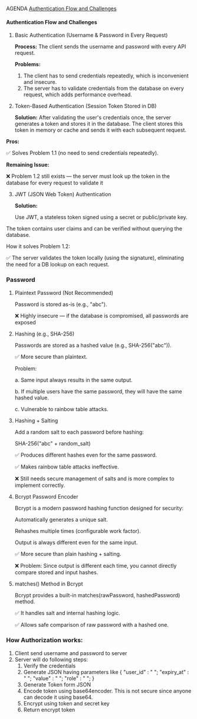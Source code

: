 
AGENDA
[Authentication Flow and Challenges](#authentication-flow-and-challenges)


#### Authentication Flow and Challenges
1. Basic Authentication (Username & Password in Every Request)
   
    **Process:**
   The client sends the username and password with every API request.

    **Problems:**

    1. The client has to send credentials repeatedly, which is inconvenient and insecure.
    2. The server has to validate credentials from the database on every request, which adds performance overhead.

2. Token-Based Authentication (Session Token Stored in DB)


   **Solution:**
   After validating the user's credentials once, the server generates a token and stores it in the database.
   The client stores this token in memory or cache and sends it with each subsequent request.
   

 **Pros:**

✅ Solves Problem 1.1 (no need to send credentials repeatedly).

**Remaining Issue:**

❌ Problem 1.2 still exists — the server must look up the token in the database for every request to validate it

3. JWT (JSON Web Token) Authentication

   **Solution:**


   Use JWT, a stateless token signed using a secret or public/private key.
   

The token contains user claims and can be verified without querying the database.

How it solves Problem 1.2:


✅ The server validates the token locally (using the signature), eliminating the need for a DB lookup on each request.


### Password
1. Plaintext Password (Not Recommended)

   Password is stored as-is (e.g., "abc").

    ❌ Highly insecure — if the database is compromised, all passwords are exposed
2. Hashing (e.g., SHA-256)

   Passwords are stored as a hashed value (e.g., SHA-256("abc")).

    ✅ More secure than plaintext.

    Problem:

    a. Same input always results in the same output.

    b. If multiple users have the same password, they will have the same hashed value.

    c. Vulnerable to rainbow table attacks.
3. Hashing + Salting
   
    Add a random salt to each password before hashing:
    
    SHA-256("abc" + random_salt)

    ✅ Produces different hashes even for the same password.

    ✅ Makes rainbow table attacks ineffective.

    ❌ Still needs secure management of salts and is more complex to implement correctly.

4. Bcrypt Password Encoder
   
    Bcrypt is a modern password hashing function designed for security:

    Automatically generates a unique salt.

    Rehashes multiple times (configurable work factor).

    Output is always different even for the same input.

    ✅ More secure than plain hashing + salting.

    ❌ Problem: Since output is different each time, you cannot directly compare stored and input hashes.

5. matches() Method in Bcrypt
   
    Bcrypt provides a built-in matches(rawPassword, hashedPassword) method.

    ✅ It handles salt and internal hashing logic.

    ✅ Allows safe comparison of raw password with a hashed one.


### How Authorization works:

1. Client send username and password to server
2. Server will do following steps:   
   1. Verify the credentials 
   2. Generate JSON having parameters like
      {
        "user_id" : "  ";
        "expiry_at" : "  ";
         "value" : "  ";
         "role" : " ";
      }
   3. Generate Token form JSON
   4. Encode token using base64encoder. This is not secure since anyone can decode it using base64.
   5. Encrypt using token and secret key
   6. Return encrypt token



















